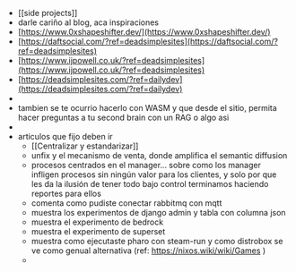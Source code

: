 - [[side projects]]
- darle cariño al blog, aca inspiraciones
- [https://www.0xshapeshifter.dev/](https://www.0xshapeshifter.dev/)
- [https://daftsocial.com/?ref=deadsimplesites](https://daftsocial.com/?ref=deadsimplesites)
- [https://www.ijpowell.co.uk/?ref=deadsimplesites](https://www.ijpowell.co.uk/?ref=deadsimplesites)
- [https://deadsimplesites.com/?ref=dailydev](https://deadsimplesites.com/?ref=dailydev)
-
- tambien se te ocurrio hacerlo con WASM y que desde el sitio, permita hacer preguntas a tu second brain con un RAG o algo asi
-
- articulos que fijo deben ir
	- [[Centralizar y estandarizar]]
	- unfix y el mecanismo de venta, donde amplifica el semantic diffusion
	- procesos centrados en el manager... sobre como los manager infligen procesos sin ningún valor para los clientes, y solo por que les da la ilusión de tener todo bajo control terminamos haciendo reportes para ellos
	- comenta como pudiste conectar rabbitmq con mqtt
	- muestra los experimentos de django admin y tabla con columna json
	- muestra el experimento de bedrock
	- muestra el experimento de superset
	- muestra como ejecutaste pharo con steam-run y como distrobox se ve como genual alternativa (ref: https://nixos.wiki/wiki/Games )
	-